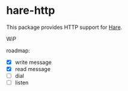 # hare-http

This package provides HTTP support for [Hare](https://harelang.org/).

WiP

roadmap:

 - [x] write message
 - [x] read message
 - [ ] dial
 - [ ] listen
